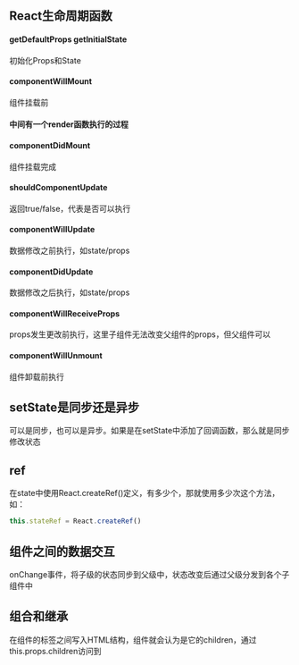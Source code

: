 ## React生命周期函数

#### getDefaultProps getInitialState

初始化Props和State

#### componentWillMount 

组件挂载前

#### 中间有一个render函数执行的过程

#### componentDidMount 

组件挂载完成

#### shouldComponentUpdate 

返回true/false，代表是否可以执行

#### componentWillUpdate

数据修改之前执行，如state/props

#### componentDidUpdate

数据修改之后执行，如state/props

#### componentWillReceiveProps 

props发生更改前执行，这里子组件无法改变父组件的props，但父组件可以

#### componentWillUnmount

组件卸载前执行

## setState是同步还是异步

可以是同步，也可以是异步。如果是在setState中添加了回调函数，那么就是同步修改状态

## ref

在state中使用React.createRef()定义，有多少个，那就使用多少次这个方法，如：

```js
this.stateRef = React.createRef()
```

## 组件之间的数据交互

onChange事件，将子级的状态同步到父级中，状态改变后通过父级分发到各个子组件中

## 组合和继承

在组件的标签之间写入HTML结构，组件就会认为是它的children，通过this.props.children访问到

